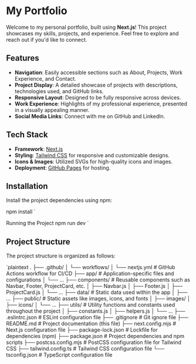 # My Portfolio

Welcome to my personal portfolio, built using **Next.js**! This project showcases my skills, projects, and experience. Feel free to explore and reach out if you'd like to connect.

## Features

- **Navigation**: Easily accessible sections such as About, Projects, Work Experience, and Contact.
- **Project Display**: A detailed showcase of projects with descriptions, technologies used, and GitHub links.
- **Responsive Layout**: Designed to be fully responsive across devices.
- **Work Experience**: Highlights of my professional experience, presented in a visually appealing manner.
- **Social Media Links**: Connect with me on GitHub and LinkedIn.

## Tech Stack

- **Framework**: [Next.js](https://nextjs.org/)
- **Styling**: [Tailwind CSS](https://tailwindcss.com/) for responsive and customizable designs.
- **Icons & Images**: Utilized SVGs for high-quality icons and images.
- **Deployment**: [GitHub Pages](https://pages.github.com/) for hosting.

## Installation

Install the project dependencies using npm:

npm install
`

Running the Project
npm run dev
`

## Project Structure

The project structure is organized as follows:

`plaintext
.
├── .github/
│   └── workflows/
│       └── nextjs.yml          # GitHub Actions workflow for CI/CD
├── app/                        # Application-specific files and configurations
│   └── ...
├── components/                 # Reusable components such as Navbar, Footer, ProjectCard, etc.
│   ├── Navbar.js
│   ├── Footer.js
│   ├── ProjectCard.js
│   └── ...
├── data/                       # Static data used within the app
│   ├── ...
├── public/                     # Static assets like images, icons, and fonts
│   ├── images/
│   ├── icons/
│   └── ...
├── utils/                      # Utility functions and constants used throughout the project
│   ├── constants.js
│   ├── helpers.js
│   └── ...
├── .eslintrc.json              # ESLint configuration file
├── .gitignore                  # Git ignore file
├── README.md                   # Project documentation (this file)
├── next.config.mjs             # Next.js configuration file
├── package-lock.json           # Lockfile for dependencies (npm)
├── package.json                # Project dependencies and npm scripts
├── postcss.config.mjs          # PostCSS configuration file for Tailwind CSS
├── tailwind.config.ts          # Tailwind CSS configuration file
└── tsconfig.json               # TypeScript configuration file

